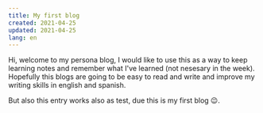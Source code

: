 ```yaml
---
title: My first blog
created: 2021-04-25
updated: 2021-04-25
lang: en
---
```


Hi, welcome to my persona blog, I would like to use this as a way to keep learning notes and remember what I've learned (not nesesary in the week). Hopefully this blogs are going to be easy to read and write and improve my writing skills in english and spanish.

But also this entry works also as test, due this is my first blog 😉.
